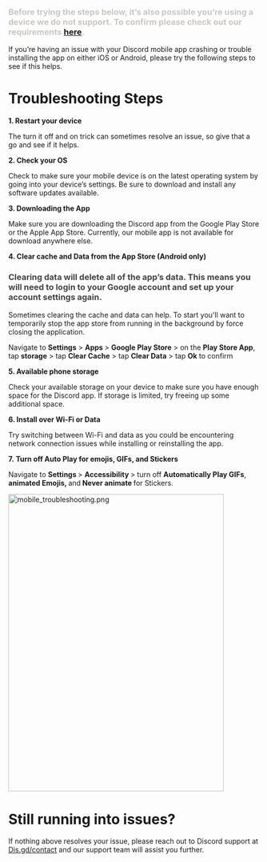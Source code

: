 <h3>
    <span style="color: #cbc6c0;" data-darkreader-inline-color="">Before trying the steps below, it’s also possible you’re using a device we do not support. To confirm please check out our requirements </span><a href="https://support.discord.com/hc/en-us/articles/213491697" target="_blank" rel="noopener">here</a><span style="color: #cbc6c0;" data-darkreader-inline-color="">.</span>
</h3>
<p>If you’re having an issue with your Discord mobile app crashing or trouble installing the app on either iOS or Android, please try the following steps to see if this helps.</p>
<h1>Troubleshooting Steps</h1>
<p><strong><span class="wysiwyg-font-size-large">1. Restart your device</span></strong></p>
<p>The turn it off and on trick can sometimes resolve an issue, so give that a go and see if it helps.</p>
<p><strong><span class="wysiwyg-font-size-large">2. Check your OS</span></strong></p>
<p>Check to make sure your mobile device is on the latest operating system by going into your device’s settings. Be sure to download and install any software updates available.  </p>
<p><strong><span class="wysiwyg-font-size-large">3. Downloading the App</span></strong></p>
<p>Make sure you are downloading the Discord app from the Google Play Store or the Apple App Store. Currently, our mobile app is not available for download anywhere else.</p>
<p><strong><span class="wysiwyg-font-size-large">4. Clear cache and Data from the App Store (Android only)</span></strong></p>
<h3><span style="color: #434343;" data-darkreader-inline-color="">Clearing data will delete all of the app’s data. This means you will need to login to your Google account and set up your account settings again.</span></h3>
<p>Sometimes clearing the cache and data can help. To start you'll want to temporarily stop the app store from running in the background by force closing the application.</p>
<p>Navigate to <strong>Settings</strong> &gt; <strong>Apps </strong>&gt; <strong>Google Play Store</strong> &gt; on the <strong>Play Store App</strong>, tap <strong>storage</strong> &gt; tap <strong>Clear Cache</strong> &gt; tap <strong>Clear Data</strong> &gt; tap <strong>Ok</strong> to confirm</p>
<p><span class="wysiwyg-font-size-large"><strong>5. Available phone storage</strong></span></p>
<p>Check your available storage on your device to make sure you have enough space for the Discord app. If storage is limited, try freeing up some additional space.</p>
<p><strong><span class="wysiwyg-font-size-large">6. Install over Wi-Fi or Data</span></strong></p>
<p>Try switching between Wi-Fi and data as you could be encountering network connection issues while installing or reinstalling the app.</p>
<p><span class="wysiwyg-font-size-large"><strong>7.</strong> <strong>Turn off Auto Play for emojis, GIFs, and Stickers </strong></span></p>
<p>Navigate to <strong>Settings </strong>&gt; <strong>Accessibility </strong>&gt; turn off <strong>Automatically Play GIFs</strong>, <strong>animated Emojis, </strong>and<strong> Never animate </strong>for Stickers.</p>
<p class="wysiwyg-text-align-center"><img src="https://support.discord.com/hc/article_attachments/13148336106263" alt="mobile_troubleshooting.png" width="431" height="594"></p>
<h1>Still running into issues?</h1>
<p>If nothing above resolves your issue, please reach out to Discord support at<a href="http://dis.gd/contact" target="_blank" rel="noopener"> Dis.gd/contact</a> and our support team will assist you further.</p>
<p> </p>
